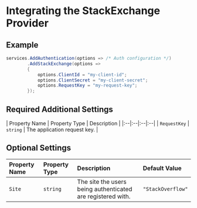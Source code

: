 # Integrating the StackExchange Provider

## Example

```csharp
services.AddAuthentication(options => /* Auth configuration */)
        .AddStackExchange(options =>
        {
            options.ClientId = "my-client-id";
            options.ClientSecret = "my-client-secret";
            options.RequestKey = "my-request-key";
        });
```

## Required Additional Settings

| Property Name | Property Type | Description |
|:--|:--|:--|:--|
| `RequestKey` | `string` | The application request key. |

## Optional Settings

| Property Name | Property Type | Description | Default Value |
|:--|:--|:--|:--|
| `Site` | `string` | The site the users being authenticated are registered with. | `"StackOverflow"` |
